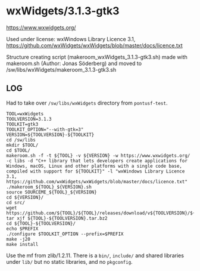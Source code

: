 wxWidgets/3.1.3-gtk3
====================

<https://www.wxwidgets.org/>

Used under license:
wxWindows Library Licence 3.1, https://github.com/wxWidgets/wxWidgets/blob/master/docs/licence.txt

Structure creating script (makeroom_wxWidgets_3.1.3-gtk3.sh) made with makeroom.sh (Author: Jonas Söderberg) and moved to /sw/libs/wxWidgets/makeroom_3.1.3-gtk3.sh

LOG
---

Had to take over `/sw/libs/wxWidgets` directory from `pontusf-test`.

    TOOL=wxWidgets
    TOOLVERSION=3.1.3
    TOOLKIT=gtk3
    TOOLKIT_OPTION="--with-gtk=3"
    VERSION=${TOOLVERSION}-${TOOLKIT}
    cd /sw/libs
    mkdir $TOOL/
    cd $TOOL/
    makeroom.sh -f -t ${TOOL} -v ${VERSION} -w https://www.wxwidgets.org/ -c libs -d "C++ library that lets developers create applications for Windows, macOS, Linux and other platforms with a single code base, compiled with support for ${TOOLKIT}" -l "wxWindows Library Licence 3.1, https://github.com/wxWidgets/wxWidgets/blob/master/docs/licence.txt"
    ./makeroom_${TOOL}_${VERSION}.sh 
    source SOURCEME_${TOOL}_${VERSION} 
    cd ${VERSION}/
    cd src/
    wget https://github.com/${TOOL}/${TOOL}/releases/download/v${TOOLVERSION}/${TOOL}-${TOOLVERSION}.tar.bz2
    tar xjf ${TOOL}-${TOOLVERSION}.tar.bz2 
    cd ${TOOL}-${TOOLVERSION}/
    echo $PREFIX
    ./configure $TOOLKIT_OPTION --prefix=$PREFIX
    make -j20
    make install

Use the mf from zlib/1.2.11.  There is a `bin/`, `include/` and shared libraries under `lib/` but no static libraries, and no `pkgconfig`.
